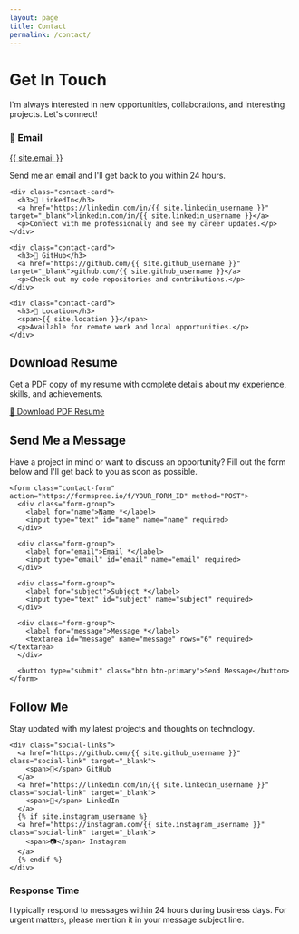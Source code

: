 ```yaml
---
layout: page
title: Contact
permalink: /contact/
---
```


<div class="contact-content">
  <h1 class="text-center mb-4">Get In Touch</h1>
  <p class="text-center mb-4">I'm always interested in new opportunities, collaborations, and interesting projects. Let's connect!</p>

  <!-- Contact Information Cards -->
  <div class="contact-info">
    <div class="contact-card">
      <h3>📧 Email</h3>
      <a href="mailto:{{ site.email }}">{{ site.email }}</a>
      <p>Send me an email and I'll get back to you within 24 hours.</p>
    </div>
    
    <div class="contact-card">
      <h3>💼 LinkedIn</h3>
      <a href="https://linkedin.com/in/{{ site.linkedin_username }}" target="_blank">linkedin.com/in/{{ site.linkedin_username }}</a>
      <p>Connect with me professionally and see my career updates.</p>
    </div>
    
    <div class="contact-card">
      <h3>🐙 GitHub</h3>
      <a href="https://github.com/{{ site.github_username }}" target="_blank">github.com/{{ site.github_username }}</a>
      <p>Check out my code repositories and contributions.</p>
    </div>
    
    <div class="contact-card">
      <h3>📍 Location</h3>
      <span>{{ site.location }}</span>
      <p>Available for remote work and local opportunities.</p>
    </div>
  </div>

  <!-- Resume Download Section -->
  <div class="resume-section">
    <h2>Download Resume</h2>
    <p>Get a PDF copy of my resume with complete details about my experience, skills, and achievements.</p>
    <div class="cta-buttons">
      <a href="{{ site.resume_url | relative_url }}" class="btn btn-primary" target="_blank">
        📄 Download PDF Resume
      </a>
    </div>
  </div>

  <!-- Contact Form Section -->
  <div class="contact-form-section">
    <h2>Send Me a Message</h2>
    <p>Have a project in mind or want to discuss an opportunity? Fill out the form below and I'll get back to you as soon as possible.</p>
    
    <form class="contact-form" action="https://formspree.io/f/YOUR_FORM_ID" method="POST">
      <div class="form-group">
        <label for="name">Name *</label>
        <input type="text" id="name" name="name" required>
      </div>
      
      <div class="form-group">
        <label for="email">Email *</label>
        <input type="email" id="email" name="email" required>
      </div>
      
      <div class="form-group">
        <label for="subject">Subject *</label>
        <input type="text" id="subject" name="subject" required>
      </div>
      
      <div class="form-group">
        <label for="message">Message *</label>
        <textarea id="message" name="message" rows="6" required></textarea>
      </div>
      
      <button type="submit" class="btn btn-primary">Send Message</button>
    </form>
  </div>

  <!-- Social Media Links -->
  <div class="social-section">
    <h2>Follow Me</h2>
    <p>Stay updated with my latest projects and thoughts on technology.</p>
    
    <div class="social-links">
      <a href="https://github.com/{{ site.github_username }}" class="social-link" target="_blank">
        <span>🐙</span> GitHub
      </a>
      <a href="https://linkedin.com/in/{{ site.linkedin_username }}" class="social-link" target="_blank">
        <span>💼</span> LinkedIn
      </a>
      {% if site.instagram_username %}
      <a href="https://instagram.com/{{ site.instagram_username }}" class="social-link" target="_blank">
        <span>📷</span> Instagram
      </a>
      {% endif %}
    </div>
  </div>

  <!-- Response Time Information -->
  <div class="response-info">
    <h3>Response Time</h3>
    <p>I typically respond to messages within 24 hours during business days. For urgent matters, please mention it in your message subject line.</p>
  </div>
</div>
